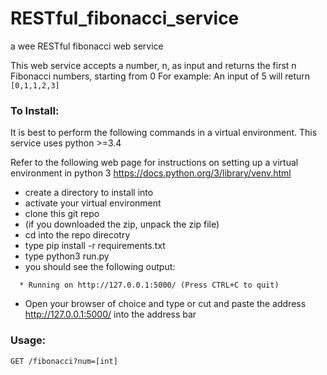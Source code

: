 # RESTful_fibonacci_service
a wee RESTful fibonacci web service

This web service accepts a number, n, as input and returns the first n Fibonacci numbers, starting from 0
For example:
An input of 5 will return ```[0,1,1,2,3]```

### To Install:

It is best to perform the following commands in a virtual environment. 
This service uses python >=3.4

Refer to the following web page for instructions on setting up a virtual environment in python 3
https://docs.python.org/3/library/venv.html

- create a directory to install into
- activate your virtual environment
- clone this git repo
- (if you downloaded the zip, unpack the zip file)
- cd into the repo direcotry
- type pip install -r requirements.txt
- type python3 run.py
- you should see the following output:
```
  * Running on http://127.0.0.1:5000/ (Press CTRL+C to quit)
```
- Open your browser of choice and type or cut and paste the address http://127.0.0.1:5000/ into the address bar

### Usage:
```
GET /fibonacci?num=[int]
```
